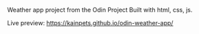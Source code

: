 Weather app project from the Odin Project
Built with html, css, js.

Live preview:
https://kainpets.github.io/odin-weather-app/
